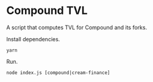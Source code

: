 # Compound TVL

A script that computes TVL for Compound and its forks.

Install dependencies.

```
yarn
```

Run.

```
node index.js [compound|cream-finance]
```
